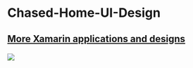 # Chased-Home-UI-Design
<h2><a href="https://codecanyon.net/user/xamdesign/portfolio">More Xamarin applications and designs</a></p></2>
<p> <img border="0" src="https://imgur.com/kGhz1q9.png"></p>
